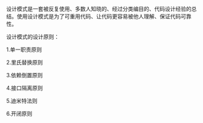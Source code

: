 设计模式是一套被反复使用、多数人知晓的、经过分类编目的、代码设计经验的总结。使用设计模式是为了可重用代码、让代码更容易被他人理解、保证代码可靠性。


设计模式的设计原则：

1.单一职责原则

2.里氏替换原则

3.依赖倒置原则

4.接口隔离原则

5.迪米特法则

6.开闭原则